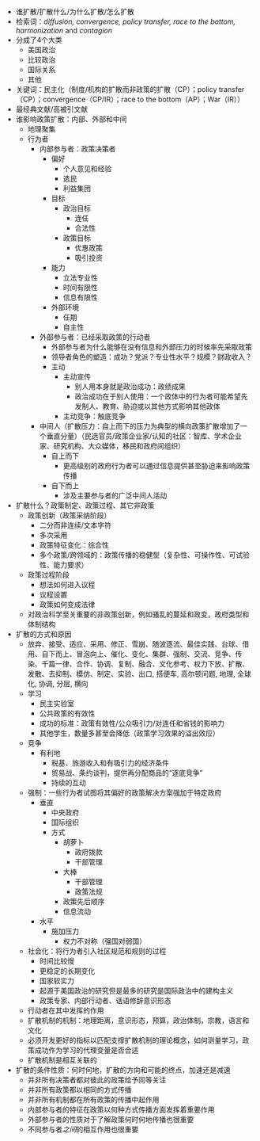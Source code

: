 - 谁扩散/扩散什么/为什么扩散/怎么扩散
- 检索词：*diffusion, convergence, policy transfer, race to the bottom, harmonization* and *contagion*
- 分成了4个大类
  - 美国政治
  - 比较政治
  - 国际关系
  - 其他
- 关键词：民主化（制度/机构的扩散而非政策的扩散（CP）；policy transfer（CP）；convergence（CP/IR）；race to the bottom（AP）；War（IR））
- 最经典文献/高被引文献
- 谁影响政策扩散：内部、外部和中间
  - 地理聚集
  - 行为者
    - 内部参与者：政策决策者
      - 偏好
        - 个人意见和经验
        - 选民
        - 利益集团
      - 目标
        - 政治目标
          - 连任
          - 合法性
        - 政策目标
          - 优惠政策
          - 吸引投资
      - 能力
        - 立法专业性
        - 时间有限性
        - 信息有限性
      - 外部环境
        - 任期
        - 自主性
    - 外部参与者：已经采取政策的行动者
      - 外部参与者为什么能够在没有信息和外部压力的时候率先采取政策
      - 领导者角色的塑造：成功？党派？专业性水平？规模？财政收入？
      - 主动
        - 主动宣传
          - 别人用本身就是政治成功：政绩成果
          - 政治成功在于别人使用：一个政体中的行为者可能希望先发制人、教育、胁迫或以其他方式影响其他政体
        - 主动竞争：触底竞争
    - 中间人（扩散压力：自上而下的压力为典型的横向政策扩散增加了一个垂直分量）（民选官员/政策企业家/认知的社区：智库、学术企业家、研究机构、大众媒体，移民和政府间组织）
      - 自上而下
        - 更高级别的政府行为者可以通过信息提供甚至胁迫来影响政策传播
      - 自下而上
        - 涉及主要参与者的广泛中间人活动
- 扩散什么？政策制定、政策过程、其它非政策
  - 政策创新（政策采纳阶段）
    - 二分而非连续/文本字符
    - 多次采用
    - 政策特征变化：综合性
    - 多个政策/跨领域的：政策传播的稳健型（复杂性、可操作性、可试验性、能力要求）
  - 政策过程阶段
    - 想法如何进入议程
    - 议程设置
    - 政策如何变成法律
  - 对政治科学至关重要的非政策创新，例如骚乱的蔓延和政变，政府类型和体制结构
- 扩散的方式和原因
  - 放弃、接受、适应、采用、修正、雪崩、随波逐流、最佳实践、台球、借用、自下而上、冒泡向上、催化、变化、集群、强制、交流、竞争、传染、千篇一律、合作、协调、复制、融合、文化参考、权力下放、扩散、发散、去抑制、模仿、制定、实验、出口, 搭便车, 高尔顿问题, 地理, 全球化, 协调, 分层, 横向
  - 学习
    - 民主实验室
    - 公共政策的有效性
    - 成功的标准：政策有效性/公众吸引力/对连任和省钱的影响力
    - 其他学生，数量多甚至会降低（政策学习效果的溢出效应）
  - 竞争
    - 有利地
      - 税基、旅游收入和有吸引力的经济条件
      - 贸易战、条约谈判，提供再分配商品的“逐底竞争”
      - 持续的互动
  - 强制：一些行为者试图将其偏好的政策解决方案强加于特定政府
    - 垂直
      - 中央政府
      - 国际组织
      - 方式
        - 胡萝卜
          - 政府拨款
          - 干部管理
        - 大棒
          - 干部管理
          - 政策法规
        - 政策先后顺序
        - 信息流动
    - 水平
      - 施加压力
        - 权力不对称（强国对弱国）
  - 社会化：将行为者引入社区规范和规则的过程
    - 时间比较慢
    - 更稳定的长期变化
    - 国家软实力
    - 起源于美国政治的研究但是最多的研究是国际政治中的建构主义
    - 政策专家、内部行动者、话语修辞意识形态
  - 行动者在其中发挥的作用
  - 扩散机制的机制：地理距离，意识形态，预算，政治体制，宗教，语言和文化
  - 必须开发更好的指标以匹配支撑扩散机制的理论概念，如何测量学习，政策成功作为学习的代理变量是否合适
  - 扩散机制是相互关联的
- 扩散的条件性质：何时何地，扩散的方向和可能的终点，加速还是减速
  - 并非所有决策者都对彼此的政策给予同等关注
  - 并非所有政策都以相同的方式传播
  - 并非所有机制都在所有政策的传播中起作用
  - 内部参与者的特征在政策以何种方式传播方面发挥着重要作用
  - 外部参与者的性质对于了解政策何时何地传播也很重要
  - 不同参与者*之间*的相互作用也很重要


